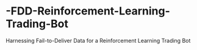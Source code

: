 # -FDD-Reinforcement-Learning-Trading-Bot
Harnessing Fail-to-Deliver Data for a Reinforcement Learning Trading Bot
